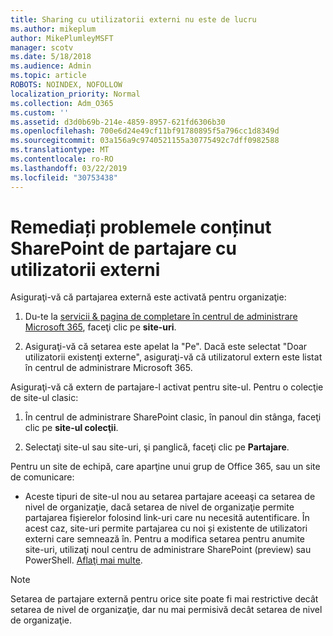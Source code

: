 ```yaml
---
title: Sharing cu utilizatorii externi nu este de lucru
ms.author: mikeplum
author: MikePlumleyMSFT
manager: scotv
ms.date: 5/18/2018
ms.audience: Admin
ms.topic: article
ROBOTS: NOINDEX, NOFOLLOW
localization_priority: Normal
ms.collection: Adm_O365
ms.custom: ''
ms.assetid: d3d0b69b-214e-4859-8957-621fd6306b30
ms.openlocfilehash: 700e6d24e49cf11bf91780895f5a796cc1d8349d
ms.sourcegitcommit: 03a156a9c9740521155a30775492c7dff0982588
ms.translationtype: MT
ms.contentlocale: ro-RO
ms.lasthandoff: 03/22/2019
ms.locfileid: "30753438"
---
```

# <a name="fix-problems-sharing-sharepoint-content-with-external-users"></a>Remediați problemele conținut SharePoint de partajare cu utilizatorii externi

Asiguraţi-vă că partajarea externă este activată pentru organizaţie:
  
1. Du-te la [servicii &amp; pagina de completare în centrul de administrare Microsoft 365](https://portal.office.com/adminportal/home#/Settings/ServicesAndAddIns), faceţi clic pe **site-uri**.
    
2. Asiguraţi-vă că setarea este apelat la "Pe". Dacă este selectat "Doar utilizatorii existenţi externe", asiguraţi-vă că utilizatorul extern este listat în centrul de administrare Microsoft 365.
    
Asiguraţi-vă că extern de partajare-l activat pentru site-ul. Pentru o colecţie de site-ul clasic:
  
1. În centrul de administrare SharePoint clasic, în panoul din stânga, faceţi clic pe **site-ul colecţii**.
    
2. Selectaţi site-ul sau site-uri, şi panglică, faceţi clic pe **Partajare**.
    
Pentru un site de echipă, care aparţine unui grup de Office 365, sau un site de comunicare:
  
- Aceste tipuri de site-ul nou au setarea partajare aceeaşi ca setarea de nivel de organizaţie, dacă setarea de nivel de organizaţie permite partajarea fişierelor folosind link-uri care nu necesită autentificare. În acest caz, site-uri permite partajarea cu noi și existente de utilizatori externi care semnează în. Pentru a modifica setarea pentru anumite site-uri, utilizaţi noul centru de administrare SharePoint (preview) sau PowerShell. [Aflaţi mai multe](https://go.microsoft.com/fwlink/?linkid=871863).
    
> [!NOTE]
> Setarea de partajare externă pentru orice site poate fi mai restrictive decât setarea de nivel de organizaţie, dar nu mai permisivă decât setarea de nivel de organizaţie. 
  

